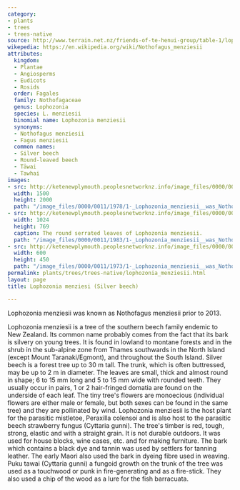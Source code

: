```yaml
---
category:
- plants
- trees
- trees-native
source: http://www.terrain.net.nz/friends-of-te-henui-group/table-1/lophozonia-menziesi-silver-beech.html
wikepedia: https://en.wikipedia.org/wiki/Nothofagus_menziesii
attributes:
  kingdom:
  - Plantae
  - Angiosperms
  - Eudicots
  - Rosids
  order: Fagales
  family: Nothofagaceae
  genus: Lophozonia
  species: L. menziesii
  binomial name: Lophozonia menziesii
  synonyms:
  - Nothofagus menziesii
  - Fagus menziesii
  common names:
  - Silver beech
  - Round-leaved beech
  - Tāwai
  - Tawhai
images:
- src: http://ketenewplymouth.peoplesnetworknz.info/image_files/0000/0011/1978/1-_Lophozonia_menziesii__was_Nothofagus_menziesii-001.JPG
  width: 1500
  height: 2000
  path: "/image_files/0000/0011/1978/1-_Lophozonia_menziesii__was_Nothofagus_menziesii-001.JPG"
- src: http://ketenewplymouth.peoplesnetworknz.info/image_files/0000/0011/1983/1-_Lophozonia_menziesii__was_Nothofagus_menziesii-002.JPG
  width: 1024
  height: 769
  caption: The round serrated leaves of Lophozonia menziesii.
  path: "/image_files/0000/0011/1983/1-_Lophozonia_menziesii__was_Nothofagus_menziesii-002.JPG"
- src: http://ketenewplymouth.peoplesnetworknz.info/image_files/0000/0011/1973/1-_Lophozonia_menziesii__was_Nothofagus_menziesii.JPG
  width: 600
  height: 450
  path: "/image_files/0000/0011/1973/1-_Lophozonia_menziesii__was_Nothofagus_menziesii.JPG"
permalink: plants/trees/trees-native/lophozonia_menziesii.html
layout: page
title: Lophozonia menziesi (Silver beech)

---
```

Lophozonia menziesii was known as Nothofagus menziesii prior to 2013.

Lophozonia menziesii is a tree of the southern beech family endemic to New Zealand. Its common name probably comes from the fact that its bark is silvery on young trees. It is found in lowland to montane forests and in the shrub in the sub-alpine zone from Thames southwards in the North Island (except Mount Taranaki/Egmont), and throughout the South Island.
Silver beech is a forest tree up to 30 m tall. The trunk, which is often buttressed, may be up to 2 m in diameter. The leaves are small, thick and almost round in shape; 6 to 15 mm long and 5 to 15 mm wide with rounded teeth. They usually occur in pairs, 1 or 2 hair-fringed domatia are found on the underside of each leaf.
The tiny tree's flowers are monoecious (individual flowers are either male or female, but both sexes can be found in the same tree) and they are pollinated by wind. Lophozonia menziesii is the host plant for the parasitic mistletoe, Peraxilla colensoi and is also host to the parasitic beech strawberry fungus (Cyttaria gunni).
The tree's timber is red, tough, strong, elastic and with a straight grain. It is not durable outdoors. It was used for house blocks, wine cases, etc. and for making furniture. The bark which contains a black dye and tannin was used by settlers for tanning leather. 
The early Maori also used the bark in dyeing fibre used in weaving. Puku tawai (Cyttaria gunni) a fungoid growth on the trunk of the tree was used as a touchwood or punk in fire-generating and as a fire-stick. They also used a chip of the wood as a lure for the fish barracuata.
